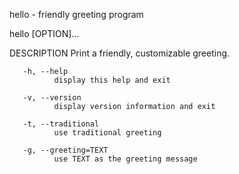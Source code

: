 hello - friendly greeting program

hello [OPTION]...

DESCRIPTION
Print a friendly, customizable greeting.

       -h, --help
              display this help and exit

       -v, --version
              display version information and exit

       -t, --traditional
              use traditional greeting

       -g, --greeting=TEXT
              use TEXT as the greeting message
